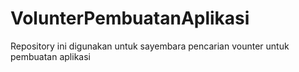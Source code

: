 # VolunterPembuatanAplikasi
Repository ini digunakan untuk sayembara pencarian vounter untuk pembuatan aplikasi
